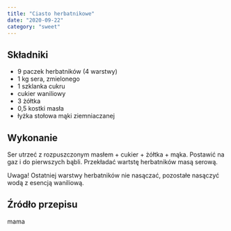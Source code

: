 ```yaml
---
title: "Ciasto herbatnikowe"
date: "2020-09-22"
category: "sweet"
---
```


## Składniki

- 9 paczek herbatników (4 warstwy)
- 1 kg sera, zmielonego
- 1 szklanka cukru
- cukier waniliowy
- 3 żółtka
- 0,5 kostki masła
- łyżka stołowa mąki ziemniaczanej

## Wykonanie

Ser utrzeć z rozpuszczonym masłem + cukier + żółtka + mąka. Postawić na gaz i do pierwszych bąbli. Przekładać wartstę herbatników masą serową.

Uwaga! Ostatniej warstwy herbatników nie nasączać, pozostałe nasączyć wodą z esencją waniliową.

## Źródło przepisu

mama

